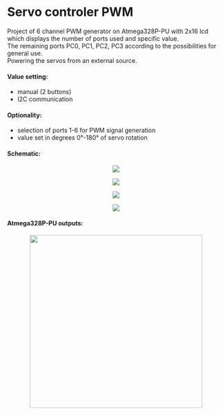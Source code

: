 # Servo controler PWM

Project of 6 channel PWM generator on Atmega328P-PU with 2x16 lcd which displays the number of ports used and specific value.<br />
The remaining ports PC0, PC1, PC2, PC3 according to the possibilities for general use.<br />
Powering the servos from an external source.

#### Value setting:
- manual (2 buttons) 
- I2C communication

#### Optionality:

- selection of ports 1-6 for PWM signal generation
- value set in degrees 0°-180° of servo rotation

#### Schematic:
<p align="center">
  <img src="https://user-images.githubusercontent.com/64035334/177417897-1b7af1aa-1d3f-49db-90b7-9aefa702d41d.png" />
</p>

<p align="center">
  <img src="https://user-images.githubusercontent.com/64035334/177889752-7c8d0d7a-53ee-4fb0-a4a3-92661156e2c0.png" />
</p>

<p align="center">
  <img src="https://user-images.githubusercontent.com/64035334/177893260-9e64ce1e-0459-4a67-92ea-90f176391dbd.png" />
</p>

<p align="center">
  <img src="https://user-images.githubusercontent.com/64035334/177892812-44e56187-1419-47c4-b371-4797ef9cb6cb.png" />
</p>


#### Atmega328P-PU outputs:
<p align="center">
  <img src="https://user-images.githubusercontent.com/64035334/177892341-275cee10-aec5-4f1f-b29a-1f927f3bb094.png" height = "400" />
</p>






















